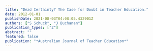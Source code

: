 ```yaml
---
title: "Dead Certainty? The Case for Doubt in Teacher Education."
date: 2012-01-01
publishDate: 2021-08-03T04:08:05.432901Z
authors: ["S Schuck", "J Buchanan"]
publication_types: ["2"]
abstract: ""
featured: false
publication: "*Australian Journal of Teacher Education*"
---
```


